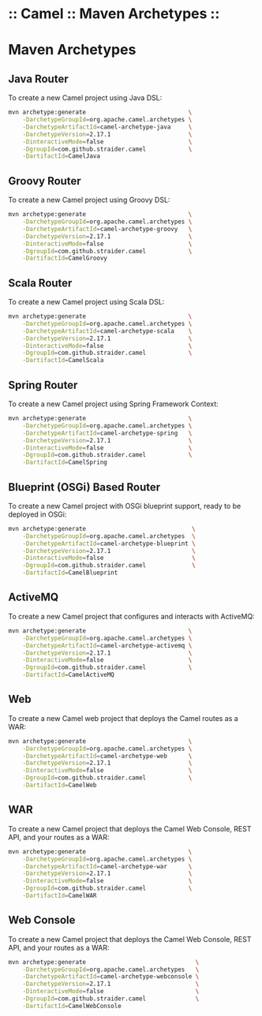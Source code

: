 ﻿:: Camel :: Maven Archetypes ::
===============================

# Maven Archetypes

## Java Router

To create a new Camel project using Java DSL:

```sh
mvn archetype:generate                             \
    -DarchetypeGroupId=org.apache.camel.archetypes \
    -DarchetypeArtifactId=camel-archetype-java     \
    -DarchetypeVersion=2.17.1                      \
    -DinteractiveMode=false                        \
    -DgroupId=com.github.straider.camel            \
    -DartifactId=CamelJava
```

## Groovy Router

To create a new Camel project using Groovy  DSL:

```sh
mvn archetype:generate                             \
    -DarchetypeGroupId=org.apache.camel.archetypes \
    -DarchetypeArtifactId=camel-archetype-groovy   \
    -DarchetypeVersion=2.17.1                      \
    -DinteractiveMode=false                        \
    -DgroupId=com.github.straider.camel            \
    -DartifactId=CamelGroovy
```

## Scala Router

To create a new Camel project using Scala DSL:

```sh
mvn archetype:generate                             \
    -DarchetypeGroupId=org.apache.camel.archetypes \
    -DarchetypeArtifactId=camel-archetype-scala    \
    -DarchetypeVersion=2.17.1                      \
    -DinteractiveMode=false                        \
    -DgroupId=com.github.straider.camel            \
    -DartifactId=CamelScala
```

## Spring Router

To create a new Camel project using Spring Framework Context:

```sh
mvn archetype:generate                             \
    -DarchetypeGroupId=org.apache.camel.archetypes \
    -DarchetypeArtifactId=camel-archetype-spring   \
    -DarchetypeVersion=2.17.1                      \
    -DinteractiveMode=false                        \
    -DgroupId=com.github.straider.camel            \
    -DartifactId=CamelSpring
```

## Blueprint (OSGi) Based Router

To create a new Camel project with OSGi blueprint support, ready to be deployed in OSGi:

```sh
mvn archetype:generate                              \
    -DarchetypeGroupId=org.apache.camel.archetypes  \
    -DarchetypeArtifactId=camel-archetype-blueprint \
    -DarchetypeVersion=2.17.1                       \
    -DinteractiveMode=false                         \
    -DgroupId=com.github.straider.camel             \
    -DartifactId=CamelBlueprint
```

## ActiveMQ

To create a new Camel project that configures and interacts with ActiveMQ:

```sh
mvn archetype:generate                             \
    -DarchetypeGroupId=org.apache.camel.archetypes \
    -DarchetypeArtifactId=camel-archetype-activemq \
    -DarchetypeVersion=2.17.1                      \
    -DinteractiveMode=false                        \
    -DgroupId=com.github.straider.camel            \
    -DartifactId=CamelActiveMQ
```

## Web

To create a new Camel web project that deploys the Camel routes as a WAR:

```sh
mvn archetype:generate                             \
    -DarchetypeGroupId=org.apache.camel.archetypes \
    -DarchetypeArtifactId=camel-archetype-web      \
    -DarchetypeVersion=2.17.1                      \
    -DinteractiveMode=false                        \
    -DgroupId=com.github.straider.camel            \
    -DartifactId=CamelWeb
```

## WAR

To create a new Camel project that deploys the Camel Web Console, REST API, and your routes as a WAR:

```sh
mvn archetype:generate                             \
    -DarchetypeGroupId=org.apache.camel.archetypes \
    -DarchetypeArtifactId=camel-archetype-war      \
    -DarchetypeVersion=2.17.1                      \
    -DinteractiveMode=false                        \
    -DgroupId=com.github.straider.camel            \
    -DartifactId=CamelWAR
```

## Web Console

To create a new Camel project that deploys the Camel Web Console, REST API, and your routes as a WAR:

```sh
mvn archetype:generate                               \
    -DarchetypeGroupId=org.apache.camel.archetypes   \
    -DarchetypeArtifactId=camel-archetype-webconsole \
    -DarchetypeVersion=2.17.1                        \
    -DinteractiveMode=false                          \
    -DgroupId=com.github.straider.camel              \
    -DartifactId=CamelWebConsole
```
